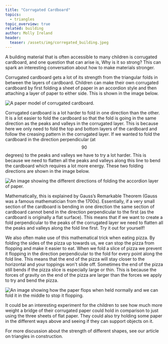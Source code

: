 ```yaml
---
title: "Corrugated Cardboard"
topics: 
  - triangles
topic_overview: true
related: building
author: Molly Ireland
header:
  teaser: /assets/img/corregated_building.jpeg
---
```


A building material that is often accessible to many children is corrugated cardboard, and one question that can arise is, Why is it so strong? This can spark an interesting conversation about how to make materials stronger. 

Corrugated cardboard gets a lot of its strength from the triangular folds in between the layers of cardboard. Children can make their own corrugated cardboard by first folding a sheet of paper in an accordion style and then attaching a layer of paper to either side. This is shown in the image below.

![A paper model of corrugated cardboard.]({{site.baseurl}}/assets/img/corregated_building.jpeg "A paper model of corrugated cardboard")

Corrugated cardboard is a lot harder to fold in one direction than the other. It is a lot easier to fold the cardboard so that the fold is going in the same direction as the peaks and valleys in the corrugated layer. This is because here we only need to fold the top and bottom layers of the cardboard and follow the creasing pattern in the corrugated layer. If we wanted to fold the cardboard in the direction perpendicular (at $$90$$ degrees) to the peaks and valleys we have to try a lot harder. This is because we need to flatten all the peaks and valleys along this line to bend the cardboard which requires a lot more energy. These two folding directions are shown in the image below.

![An image showing the different directions of folding the accordion layer of paper.]({{site.baseurl}}/assets/img/different_fold_directions.jpeg "The different folding directions")

Mathematically, this is explained by Gauss’s Remarkable Theorem (Gauss was a famous mathematician from the 1700s). Essentially, if a very small section of the cardboard is bending in one direction the same section of cardboard cannot bend in the direction perpendicular to the first (as the cardboard is originally a flat surface). This means that if we want to create a fold perpendicular to the peaks of the corrugated layer we need to flatten all the peaks and valleys along the fold line first. Try it out for yourself!

We also often make use of this mathematical trick when eating pizza. By folding the sides of the pizza up towards us, we can stop the pizza from flopping and make it easier to eat. When we fold a slice of pizza we prevent it flopping in the direction perpendicular to the fold for every point along the fold line. This means that the end of the pizza will stay closer to the horizontal and your toppings won't slide off. Sometimes the end of the pizza still bends if the pizza slice is especially large or thin. This is because the forces of gravity on the end of the pizza are larger than the forces we apply to try and bend the pizza.

![An image showing how the paper flops when held normally and we can fold it in the middle to stop it flopping.]({{site.baseurl}}/assets/img/paper_flop_demos.jpeg "Flopping paper")

It could be an interesting experiment for the children to see how much more weight a bridge of their corrugated paper could hold in comparison to just using the three sheets of flat paper. They could also try holding some paper in the different ways above and seeing if they can support objects on it. 

For more discussion about the strength of different shapes, see our article on triangles in construction. 
